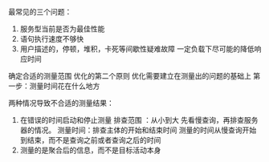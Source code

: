 最常见的三个问题：
1. 服务型当前是否为最佳性能
2. 语句执行速度不够快
3. 用户描述的，停顿，堆积，卡死等间歇性疑难故障
一定负载下尽可能的降低响应时间

确定合适的测量范围
优化的第二个原则
 优化需要建立在测量出的问题的基础上
 第一步：测量时间花在什么地方

两种情况导致不合适的测量结果：
1. 在错误的时间启动和停止测量
   排查范围 ：从小到大  先看慢查询，再排查服务器的情况。
   测量时间：排查主体的开始和结束时间 测量的时间从慢查询开始到结束，而不是查询之前或者查询之后的时间
2. 测量的是聚合后的信息，而不是目标活动本身